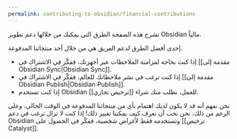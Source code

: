 ```yaml
---
permalink: contributing-to-obsidian/financial-contributions
---
```


تشرح هذه الصفحة الطرق التي يمكنك من خلالها دعم تطوير Obsidian مالياً.

إحدى أفضل الطرق لدعم الفريق هي من خلال أحد منتجاتنا المدفوعة.

- إذا كنت بحاجة لمزامنة الملاحظات عبر أجهزتك، ففكّر في الاشتراك في [[مقدمة إلى Obsidian Sync|Obsidian Sync]].
- إذا كنت ترغب في نشر ملاحظاتك للعالم، ففكّر في الاشتراك في [[مقدمة إلى Obsidian Publish|Obsidian Publish]].
- إذا كنت تستخدم Obsidian للعمل، نطلب منك شراء [[ترخيص تجاري]].

نحن نفهم أنه قد لا يكون لديك اهتمام بأي من منتجاتنا المدفوعة في الوقت الحالي، وعلى الرغم من ذلك، نحن نحب أن نعرف كيف يمكننا تغيير ذلك! إذا كنت لا تزال ترغب في دعم Obsidian وتستخدمه فقط لأغراض شخصية، ففكّر في الحصول على [[ترخيص Catalyst]].

